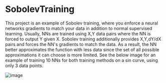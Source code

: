 # SobolevTraining

This project is an example of Sobolev training, where you enforce a neural networks gradients to match your data in addition to normal supervised learning.
Usually, NNs are trained using X,Y data pairs where the NN is forced to output Y given X. Sobolev training additionally provides X,Y,dY/dX pairs and forces
the NN's gradients to match the data. As a result, the NN better approximates the function with less data since the set of all possible approximations it can choose
is more limited. See the below image for an example of training 10 NNs for both training methods on a sin curve, using only 3 data points. 

![image](https://user-images.githubusercontent.com/105821676/210645189-b8f915f7-d185-4743-b8fc-cc59827e42ca.png)
